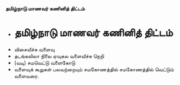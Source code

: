 **தமிழ்நாடு மாணவர் கணினித் திட்டம்**
- # தமிழ்நாடு மாணவர் கணினித் திட்டம்
- விசைவீச்சு வளைவு
- தடங்கலிலா நிலை ஏவுகல வளைவீச்சு நெறி
- (வடி) சமவெட்டு வளைகோடு
- வளைவுக் கூறுகள் பலவற்றையும் சமகோணத்தில் சமகோணத்தில் வெட்டும் வளைவரை.

